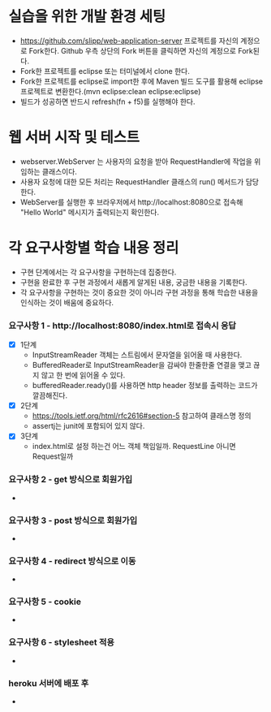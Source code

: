 # 실습을 위한 개발 환경 세팅
- https://github.com/slipp/web-application-server 프로젝트를 자신의 계정으로 Fork한다. Github 우측 상단의 Fork 버튼을 클릭하면 자신의 계정으로 Fork된다.
- Fork한 프로젝트를 eclipse 또는 터미널에서 clone 한다.
- Fork한 프로젝트를 eclipse로 import한 후에 Maven 빌드 도구를 활용해 eclipse 프로젝트로 변환한다.(mvn eclipse:clean eclipse:eclipse)
- 빌드가 성공하면 반드시 refresh(fn + f5)를 실행해야 한다.

# 웹 서버 시작 및 테스트
- webserver.WebServer 는 사용자의 요청을 받아 RequestHandler에 작업을 위임하는 클래스이다.
- 사용자 요청에 대한 모든 처리는 RequestHandler 클래스의 run() 메서드가 담당한다.
- WebServer를 실행한 후 브라우저에서 http://localhost:8080으로 접속해 "Hello World" 메시지가 출력되는지 확인한다.

# 각 요구사항별 학습 내용 정리
- 구현 단계에서는 각 요구사항을 구현하는데 집중한다. 
- 구현을 완료한 후 구현 과정에서 새롭게 알게된 내용, 궁금한 내용을 기록한다.
- 각 요구사항을 구현하는 것이 중요한 것이 아니라 구현 과정을 통해 학습한 내용을 인식하는 것이 배움에 중요하다. 

### 요구사항 1 - http://localhost:8080/index.html로 접속시 응답
- [x] 1단계
    - InputStreamReader 객체는 스트림에서 문자열을 읽어올 때 사용한다.
    - BufferedReader로 InputStreamReader을 감싸야 한줄한줄 연결을 맺고 끊지 않고 한 번에 읽어올 수 있다.
    - bufferedReader.ready()를 사용하면 http header 정보를 출력하는 코드가 깔끔해진다.
- [x] 2단계
    - https://tools.ietf.org/html/rfc2616#section-5 참고하여 클래스명 정의
    - assertj는 junit에 포함되어 있지 않다.
- [x] 3단계
    - index.html로 설정 하는건 어느 객체 책임일까. RequestLine 아니면 Request일까

### 요구사항 2 - get 방식으로 회원가입
- 

### 요구사항 3 - post 방식으로 회원가입
- 

### 요구사항 4 - redirect 방식으로 이동
- 

### 요구사항 5 - cookie
- 

### 요구사항 6 - stylesheet 적용
- 

### heroku 서버에 배포 후
- 